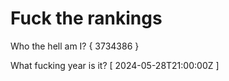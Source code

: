 # Fuck the rankings

Who the hell am I?
{ 3734386 }

What fucking year is it?
[ 2024-05-28T21:00:00Z ]
